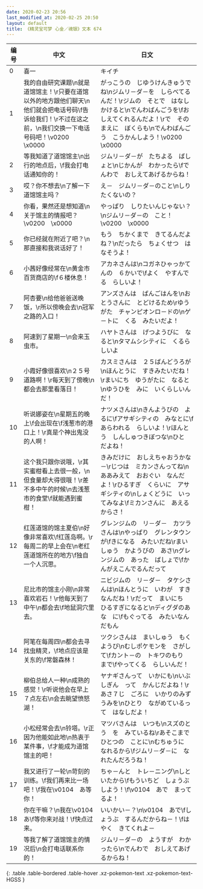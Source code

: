 ```yaml
---
date: 2020-02-23 20:56
last_modified_at: 2020-02-25 20:50
layout: default
title: 《精灵宝可梦 心金／魂银》文本 674
---
```

| 编号 | 中文 | 日文 |
| ---- | ---- | ---- |
| 0 | 喜一 | キイチ |
| 1 | 我的自由研究课题\n就是道馆馆主！\r只要在道馆以外的地方跟他们聊天\n他们就会把电话号码\f告诉给我们！\r不过在这之前，\n我们交换一下电话号码吧！\v0200　\x0000 | がっこうの　じゆうけんきゅうでね\nジムリ－ダ－を　しらべてるんだ！\rジムの　そとで　はなしかけると\nでんわばんごうを\fおしえてくれるんだよ！\rで　そのまえに　ぼくらも\nでんわばんごう　こうかんしよう！\v0200　\x0000 |
| 2 | 等我知道了道馆馆主\n出行的地点后，\f我会打电话通知你的！ | ジムリ－ダ－が　たちよる　ばしょと\nじかんが　わかったら\fでんわで　おしえてあげるからね！ |
| 3 | 哎？你不想去\n了解一下道馆馆主吗？ | え－　ジムリ－ダ－のこと\nしりたくないの？ |
| 4 | 你看，果然还是想知道\n关于馆主的情报吧？\v0200　\x0000 | やっぱり　しりたいんじゃない？\nジムリ－ダ－の　こと！\v0200　\x0000 |
| 5 | 你已经就在附近了吧？\n那直接和我说话好了！ | もう　ちかくまで　きてるんだよね？\nだったら　ちょくせつ　はなそうよ！ |
| 6 | 小茜好像经常在\n黄金市百货商店的\f６楼休息！ | アカネさんは\nコガネひゃっかてんの　６かいで\fよく　やすんでる　らしいよ！ |
| 7 | 阿杏要\n给他爸爸送晚饭，\r所以傍晚会去\n冠军之路的入口！ | アンズさんは　ばんごはんを\nおとうさんに　とどけるため\rゆうがた　チャンピオンロ－ドの\nゲ－トに　くる　みたいだよ！ |
| 8 | 阿速到了星期一\n会来玉虫市。 | ハヤトさんは　げつようびに　なると\nタマムシシティに　くるらしいよ |
| 9 | 小霞好像很喜欢\n２５号道路啊！\r每天到了傍晚\n都会去那里看落日！ | カスミさんは　２５ばんどうろが\nほんとうに　すきみたいだね！\rまいにち　ゆうがたに　なると\nゆうひを　みに　いくらしいんだ！ |
| 10 | 听说娜姿在\n星期五的晚上\f会出现在\f浅葱市的港口上！\r真是个神出鬼没的人啊！ | ナツメさんは\nきんようびの　よるに\fアサギシティの　みなとに\fあらわれる　らしいよ！\rほんとう　しんしゅつきぼつな\nひと　だよね！ |
| 11 | 这个我只跟你说哦，\r其实蜜柑看上去很一般，\n但食量却大得很哦！\r差不多中午的时候\n去浅葱市的食堂\f就能遇到蜜柑！ | きみだけに　おしえちゃおうかな－\rじつは　ミカンさんってね\nああみえて　おおぐい　なんだよ！\rひるすぎ　くらいに　アサギシティの\nしょくどうに　いってみなよ\fミカンさんに　あえるからさ！ |
| 12 | 红莲道馆的馆主夏伯\n好像非常喜欢\f红莲岛啊。\r每周二的早上会在\n老红莲道馆所在的地方\f独自一个人沉思。 | グレンジムの　リ－ダ－　カツラさんは\nやっぱり　グレンタウンが\fきになる　みたいだね\rまいしゅう　かようびの　あさ\nグレンジムの　あった　ばしょで\fかんがえこんでるんだって |
| 13 | 尼比市的馆主小刚\n非常喜欢岩石！\r他每天到了中午\n都会去\f地鼠洞穴里去。 | ニビジムの　リ－ダ－　タケシさんは\nほんとうに　いわが　すきなんだね！\rだって　まいにち　ひるすぎになると\nディグダのあな　に\fもぐってる　みたいなんだもん |
| 14 | 阿笔在每周四\n都会去寻找虫精灵，\f地点应该是关东的\f常磐森林！ | ツクシさんは　まいしゅう　もくようび\nむしポケモンを　さがして\fカント－の　トキワのもり　まで\fやってくる　らしいんだ！ |
| 15 | 柳伯总给人一种\n成熟的感觉！\r听说他会在早上７点左右\n会去眺望愤怒湖！ | ヤナギさんって　いかにも\nいぶしぎん　って　かんじだよね！\rあさ７じ　ごろに　いかりのみずうみを\nひとり　ながめているって　はなしだよ！ |
| 16 | 小松经常会去\n铃塔。\r正因为他能如此地\n热衷于某件事，\f才能成为道馆馆主的吧！ | マツバさんは　いつも\nスズのとう　を　みているね\rあそこまで　ひとつの　ことに\nむちゅうに　なれるから\fジムリ－ダ－に　なれたんだろうね！ |
| 17 | 我又进行了一轮\n苛刻的训练。\f我们再来比一场吧！\f我在\v0104　あ等你！ | ちゃ－んと　トレ－ニング\nしといたから\fもういちど　しょうぶ　しよう！\f\v0104　あで　まってるよ！ |
| 18 | 你在干嘛？\n我在\v0104　あ\f等你来对战！\f快点过来。 | いいかい－？\n\v0104　あで\fしょうぶ　するんだからね－！\fはやく　きてくれよ－ |
| 19 | 等我了解了道馆馆主的情况后\n会打电话联系你的！ | ジムリ－ダ－の　ようすが　わかったら\nでんわで　おしえてあげるからね！ |
{: .table .table-bordered .table-hover .xz-pokemon-text .xz-pokemon-text-HGSS }